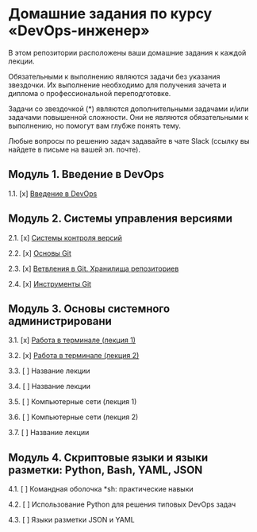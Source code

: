 # Домашние задания по курсу «DevOps-инженер»

В этом репозитории расположены ваши домашние задания к каждой лекции. 

Обязательными к выполнению являются задачи без указания звездочки. Их выполнение необходимо для получения зачета и диплома о профессиональной переподготовке.

Задачи со звездочкой (*) являются дополнительными задачами и/или задачами повышенной сложности. Они не являются обязательными к выполнению, но помогут вам глубже понять тему.

Любые вопросы по решению задач задавайте в чате Slack (ссылку вы найдете в письме на вашей эл. почте).

## Модуль 1. Введение в DevOps

1.1. [x] [Введение в DevOps](01-intro-01)

## Модуль 2. Системы управления версиями

2.1. [x] [Системы контроля версий](02-git-01-vcs)

2.2. [x] [Основы Git](02-git-02-base)

2.3. [x] [Ветвления в Git. Хранилища репозиториев](02-git-03-branching)

2.4. [x] [Инструменты Git](02-git-04-tools)

## Модуль 3. Основы системного администрировани

3.1. [x] [Работа в терминале (лекция 1)](03-sysadmin-01-terminal)

3.2. [x] [Работа в терминале (лекция 2)](03-sysadmin-02-terminal)

3.3. [ ] Название лекции 

3.4. [ ] Название лекции 

3.5. [ ] Компьютерные сети (лекция 1)

3.6. [ ] Компьютерные сети (лекция 2)

3.7. [ ] Название лекции 

## Модуль 4. Скриптовые языки и языки разметки: Python, Bash, YAML, JSON

4.1. [ ] Командная оболочка *sh: практические навыки

4.2. [ ] Использование Python для решения типовых DevOps задач

4.3. [ ] Языки разметки JSON и YAML
